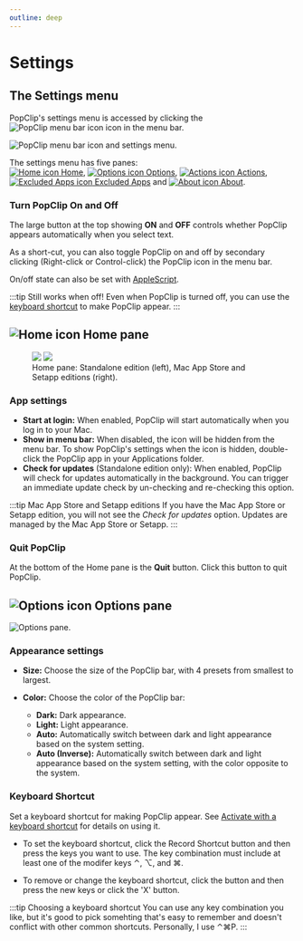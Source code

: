```yaml
---
outline: deep
---
```

# Settings

## The Settings menu

PopClip's settings menu is accessed by clicking the ![PopClip menu bar icon](./icon-status.png#icon) icon in the menu bar.

![](./shot-settings-general-2.png "PopClip menu bar icon and settings menu.")

The settings menu has five panes:<br>[![Home icon](./icon-home.png#icon) Home](#home-pane), [![Options icon](./icon-options.png#icon) Options](#options-pane), [![Actions icon](./icon-exts.png#icon) Actions](#actions-pane), [![Excluded Apps icon](./icon-apps.png#icon) Excluded Apps](#excluded-apps-pane) and [![About icon](./icon-about.png#icon) About](#about-pane).

### Turn PopClip On and Off

The large button at the top showing **ON** and **OFF** controls whether PopClip appears automatically when you select text.

As a short-cut, you can also toggle PopClip on and off by secondary clicking (Right-click or Control-click) the PopClip icon in the menu bar.

On/off state can also be set with [AppleScript]().

:::tip Still works when off!
Even when PopClip is turned off, you can use the [keyboard shortcut](./basics#activate-with-a-keyboard-shortcut) to make PopClip appear.
:::

## ![Home icon](./icon-home.png#iconleft) Home pane

<figure>
  <img src="./shot-settings-home-sa.png#pref" />
  <img src="./shot-settings-home-se.png#pref" />
  <figcaption>Home pane: Standalone edition (left), Mac App Store and Setapp editions (right).</figcaption>
</figure>

### App settings

- **Start at login:** When enabled, PopClip will start automatically when you log in to your Mac.
- **Show in menu bar:** When disabled, the icon will be hidden from the menu bar. To show PopClip's settings when the icon is hidden, double-click the PopClip app in your Applications folder.
- **Check for updates** (Standalone edition only): When enabled, PopClip will check for updates automatically in the background. You can trigger an immediate update check by un-checking and re-checking this option.

:::tip Mac App Store and Setapp editions
If you have the Mac App Store or Setapp edition, you will not see the *Check for updates* option. Updates are managed by the Mac App Store or Setapp.
:::

### Quit PopClip

At the bottom of the Home pane is the **Quit** button. Click this button to quit PopClip.

## ![Options icon](./icon-options.png#iconleft) Options pane

![](./shot-settings-options-2.png#pref "Options pane.")

### Appearance settings

- **Size:** Choose the size of the PopClip bar, with 4 presets from smallest to largest.

- **Color:** Choose the color of the PopClip bar:
  - **Dark:** Dark appearance.
  - **Light:** Light appearance.
  - **Auto:** Automatically switch between dark and light appearance based on the system setting.
  - **Auto (Inverse):** Automatically switch between dark and light appearance based on the system setting, with the color opposite to the system.

### Keyboard Shortcut

Set a keyboard shortcut for making PopClip appear. See [Activate with a keyboard shortcut](./basics#activate-with-a-keyboard-shortcut) for details on using it.

- To set the keyboard shortcut, click the Record Shortcut button and then press the keys you want to use. The key combination must include at least one of the modifer keys ⌃, ⌥, and ⌘.

- To remove or change the keyboard shortcut, click the button and then press the new keys or click the 'X' button.

:::tip Choosing a keyboard shortcut
You can use any key combination you like, but it's good to pick somehting that's easy to remember and doesn't conflict with other common shortcuts. Personally, I use ⌃⌘P.
:::
